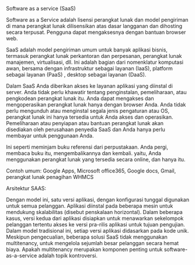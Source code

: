  Software as a service (SaaS)

Software as a Service adalah lisensi perangkat lunak dan model pengiriman di mana perangkat lunak dilisensikan atas dasar langganan dan dihosting secara terpusat. Pengguna dapat mengaksesnya dengan bantuan browser web.

SaaS adalah model pengiriman umum untuk banyak aplikasi bisnis, termasuk perangkat lunak perkantoran dan perpesanan, perangkat lunak manajemen, virtualisasi, dll. Ini adalah bagian dari nomenklatur komputasi awan, bersama dengan infrastruktur sebagai layanan (IaaS), platform sebagai layanan (PaaS) , desktop sebagai layanan (DaaS).

Dalam SaaS Anda diberikan akses ke layanan aplikasi yang diinstal di server. Anda tidak perlu khawatir tentang penginstalan, pemeliharaan, atau pengkodean perangkat lunak itu. Anda dapat mengakses dan mengoperasikan perangkat lunak hanya dengan browser Anda. Anda tidak perlu mengunduh atau menginstal segala jenis pengaturan atau OS, perangkat lunak ini hanya tersedia untuk Anda akses dan operasikan. Pemeliharaan atau penyiapan atau bantuan perangkat lunak akan disediakan oleh perusahaan penyedia SaaS dan Anda hanya perlu membayar untuk penggunaan Anda.

Ini seperti meminjam buku referensi dari perpustakaan. Anda pergi, membaca buku itu, mengembalikannya dan kembali. yaitu, Anda menggunakan perangkat lunak yang tersedia secara online, dan hanya itu.

Contoh umum: Google Apps, Microsoft office365, Google docs, Gmail, perangkat lunak penagihan WHMCS

Arsitektur SAAS:

Dengan model ini, satu versi aplikasi, dengan konfigurasi tunggal digunakan untuk semua pelanggan. Aplikasi diinstal pada beberapa mesin untuk mendukung skalabilitas (disebut penskalaan horizontal). Dalam beberapa kasus, versi kedua dari aplikasi disiapkan untuk menawarkan sekelompok pelanggan tertentu akses ke versi pra-rilis aplikasi untuk tujuan pengujian. Dalam model tradisional ini, setiap versi aplikasi didasarkan pada kode unik. Meskipun pengecualian, beberapa solusi SaaS tidak menggunakan multitenancy, untuk mengelola sejumlah besar pelanggan secara hemat biaya. Apakah multitenancy merupakan komponen penting untuk software-as-a-service adalah topik kontroversi.
